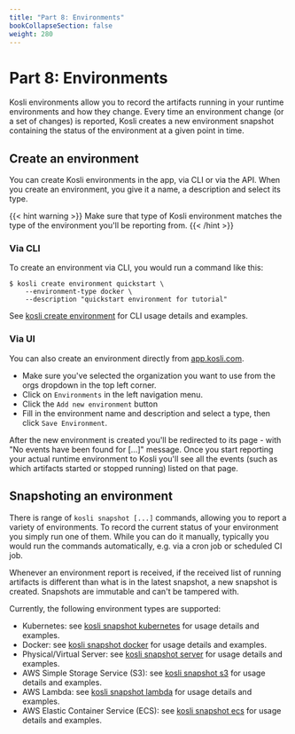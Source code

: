 ```yaml
---
title: "Part 8: Environments"
bookCollapseSection: false
weight: 280
---
```

# Part 8: Environments

Kosli environments allow you to record the artifacts running in your runtime environments and how they change. Every time an environment change (or a set of changes) is reported, Kosli creates a new environment snapshot containing the status of the environment at a given point in time.

## Create an environment

You can create Kosli environments in the app, via CLI or via the API. When you create an environment, you give it a name, a description and select its type. 

{{< hint warning >}}
Make sure that type of Kosli environment matches the type of the environment you'll be reporting from.
{{< /hint >}}

### Via CLI

To create an environment via CLI, you would run a command like this:

```shell {.command}
$ kosli create environment quickstart \
    --environment-type docker \
    --description "quickstart environment for tutorial"
```

See [kosli create environment](/client_reference/kosli_create_environment/) for CLI usage details and examples.

### Via UI

You can also create an environment directly from [app.kosli.com](https://app.kosli.com).

- Make sure you've selected the organization you want to use from the orgs dropdown in the top left corner.
- Click on `Environments` in the left navigation menu.
- Click the `Add new environment` button
- Fill in the environment name and description and select a type, then click `Save Environment`.


After the new environment is created you'll be redirected to its page - with "No events have been found for [...]" message. Once you start reporting your actual runtime environment to Kosli you'll see all the events (such as which artifacts started or stopped running) listed on that page.

## Snapshoting an environment

There is range of `kosli snapshot [...]` commands, allowing you to report a variety of environments. To record the current status of your environment you simply run one of them. While you can do it manually, typically you would run the commands automatically, e.g. via a cron job or scheduled CI job.

Whenever an environment report is received, if the received list of running artifacts is different than what is in the latest snapshot, a new snapshot is created. Snapshots are immutable and can't be tampered with.

Currently, the following environment types are supported:

- Kubernetes: see [kosli snapshot kubernetes](/client_reference/kosli_snapshot_k8s/) for usage details and examples.
- Docker: see [kosli snapshot docker](/client_reference/kosli_snapshot_docker/) for usage details and examples.
- Physical/Virtual Server: see [kosli snapshot server](/client_reference/kosli_snapshot_server/) for usage details and examples.
- AWS Simple Storage Service (S3): see [kosli snapshot s3](/client_reference/kosli_snapshot_s3/) for usage details and examples.
- AWS Lambda: see [kosli snapshot lambda](/client_reference/kosli_snapshot_lambda/) for usage details and examples.
- AWS Elastic Container Service (ECS): see [kosli snapshot ecs](/client_reference/kosli_snapshot_ecs/) for usage details and examples.
